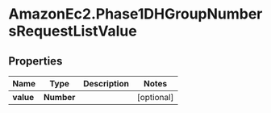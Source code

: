 # AmazonEc2.Phase1DHGroupNumbersRequestListValue

## Properties

Name | Type | Description | Notes
------------ | ------------- | ------------- | -------------
**value** | **Number** |  | [optional] 


